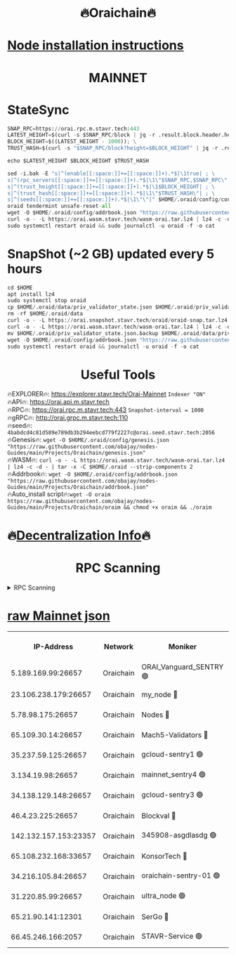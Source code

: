 <h1 align="center"> 🔥Oraichain🔥</h1>

[Node installation instructions](https://github.com/obajay/nodes-Guides/tree/main/Projects/Oraichain)
=
<h1 align="center"> MAINNET</h1>

# StateSync
```python
SNAP_RPC=https://orai.rpc.m.stavr.tech:443
LATEST_HEIGHT=$(curl -s $SNAP_RPC/block | jq -r .result.block.header.height); \
BLOCK_HEIGHT=$((LATEST_HEIGHT - 1000)); \
TRUST_HASH=$(curl -s "$SNAP_RPC/block?height=$BLOCK_HEIGHT" | jq -r .result.block_id.hash)

echo $LATEST_HEIGHT $BLOCK_HEIGHT $TRUST_HASH

sed -i.bak -E "s|^(enable[[:space:]]+=[[:space:]]+).*$|\1true| ; \
s|^(rpc_servers[[:space:]]+=[[:space:]]+).*$|\1\"$SNAP_RPC,$SNAP_RPC\"| ; \
s|^(trust_height[[:space:]]+=[[:space:]]+).*$|\1$BLOCK_HEIGHT| ; \
s|^(trust_hash[[:space:]]+=[[:space:]]+).*$|\1\"$TRUST_HASH\"| ; \
s|^(seeds[[:space:]]+=[[:space:]]+).*$|\1\"\"|" $HOME/.oraid/config/config.toml
oraid tendermint unsafe-reset-all
wget -O $HOME/.oraid/config/addrbook.json "https://raw.githubusercontent.com/obajay/nodes-Guides/main/Projects/Oraichain/addrbook.json"
curl -o - -L https://orai.wasm.stavr.tech/wasm-orai.tar.lz4 | lz4 -c -d - | tar -x -C $HOME/.oraid --strip-components 2
sudo systemctl restart oraid && sudo journalctl -u oraid -f -o cat
```
# SnapShot (~2 GB) updated every 5 hours
```python
cd $HOME
apt install lz4
sudo systemctl stop oraid
cp $HOME/.oraid/data/priv_validator_state.json $HOME/.oraid/priv_validator_state.json.backup
rm -rf $HOME/.oraid/data
curl -o - -L https://orai.snapshot.stavr.tech/oraid/oraid-snap.tar.lz4 | lz4 -c -d - | tar -x -C $HOME/.oraid --strip-components 2
curl -o - -L https://orai.wasm.stavr.tech/wasm-orai.tar.lz4 | lz4 -c -d - | tar -x -C $HOME/.oraid --strip-components 2
mv $HOME/.oraid/priv_validator_state.json.backup $HOME/.oraid/data/priv_validator_state.json
wget -O $HOME/.oraid/config/addrbook.json "https://raw.githubusercontent.com/obajay/nodes-Guides/main/Projects/Oraichain/addrbook.json"
sudo systemctl restart oraid && journalctl -u oraid -f -o cat
```

 <h1 align="center"> Useful Tools</h1>

🔥EXPLORER🔥:     https://explorer.stavr.tech/Orai-Mainnet        `Indexer "ON"` \
🔥API🔥:          https://orai.api.m.stavr.tech \
🔥RPC🔥:          https://orai.rpc.m.stavr.tech:443              `Snapshot-interval = 1000` \
🔥gRPC🔥:         http://orai.grpc.m.stavr.tech:110 \
🔥seed🔥:      `4babdcd4c81d589e789db3b294eebcd779f2227c@orai.seed.stavr.tech:2056` \
🔥Genesis🔥:   `wget -O $HOME/.oraid/config/genesis.json "https://raw.githubusercontent.com/obajay/nodes-Guides/main/Projects/Oraichain/genesis.json"` \
🔥WASM🔥:      `curl -o - -L https://orai.wasm.stavr.tech/wasm-orai.tar.lz4 | lz4 -c -d - | tar -x -C $HOME/.oraid --strip-components 2` \
🔥Addrbook🔥:  `wget -O $HOME/.oraid/config/addrbook.json "https://raw.githubusercontent.com/obajay/nodes-Guides/main/Projects/Oraichain/addrbook.json"` \
🔥Auto_install script🔥:`wget -O oraim https://raw.githubusercontent.com/obajay/nodes-Guides/main/Projects/Oraichain/oraim && chmod +x oraim && ./oraim`

🔥[Decentralization Info](https://github.com/obajay/StateSync-snapshots/tree/main/Projects/Oraichain/Decentralization)🔥
=
<h1 align="center"> RPC Scanning</h1>

<details>
<summary>RPC Scanning</summary>

<h2 align="center"> We scan nodes in real time every 4 hours. And we provide the final result of RPC endpoints.
We cannot influence the operation of these nodes in any way. </h2>


```python
If Voting Power is higher than 0 --> then the Node is a validator of the network and may be subject to attack and be a potential threat to the chain.
```
```python
We marked such validators with a red symbol
```

</details>

[raw Mainnet json](https://rpc-check.oraim.stavr.tech/oraim/rpc-oraim-result.json)
=


<table><tr><th>IP-Address</th><th>Network</th><th>Moniker</th><th>Latest Block Height</th><th>Earliest Block Height</th><th>Catching Up</th><th>Tx Index</th><th>Voting Power</th><th>Scan Time</th></tr><tr><td>5.189.169.99:26657</td><td>Oraichain</td><td>ORAI_Vanguard_SENTRY 🟢</td><td>15578234</td><td>0</td><td>False</td><td>on</td><td>0</td><td>2024-02-02T00:22:43.441319652UTC</td></tr><tr><td>23.106.238.179:26657</td><td>Oraichain</td><td>my_node 🔴</td><td>15578237</td><td>0</td><td>False</td><td>on</td><td>233535</td><td>2024-02-02T00:23:01.524282630UTC</td></tr><tr><td>5.78.98.175:26657</td><td>Oraichain</td><td>Nodes 🔴</td><td>15578239</td><td>0</td><td>False</td><td>off</td><td>164516</td><td>2024-02-02T00:23:11.832323119UTC</td></tr><tr><td>65.109.30.14:26657</td><td>Oraichain</td><td>Mach5-Validators 🔴</td><td>15578244</td><td>0</td><td>False</td><td>off</td><td>212</td><td>2024-02-02T00:23:36.768005165UTC</td></tr><tr><td>35.237.59.125:26657</td><td>Oraichain</td><td>gcloud-sentry1 🟢</td><td>15578234</td><td>1</td><td>False</td><td>on</td><td>0</td><td>2024-02-02T00:22:38.953469685UTC</td></tr><tr><td>3.134.19.98:26657</td><td>Oraichain</td><td>mainnet_sentry4 🟢</td><td>15578238</td><td>1</td><td>False</td><td>on</td><td>0</td><td>2024-02-02T00:23:06.810448948UTC</td></tr><tr><td>34.138.129.148:26657</td><td>Oraichain</td><td>gcloud-sentry3 🟢</td><td>15578241</td><td>1</td><td>False</td><td>on</td><td>0</td><td>2024-02-02T00:23:20.721248685UTC</td></tr><tr><td>46.4.23.225:26657</td><td>Oraichain</td><td>Blockval 🔴</td><td>15578245</td><td>10774049</td><td>False</td><td>off</td><td>277810</td><td>2024-02-02T00:23:41.563698112UTC</td></tr><tr><td>142.132.157.153:23357</td><td>Oraichain</td><td>345908-asgdlasdg 🟢</td><td>15578238</td><td>11956426</td><td>False</td><td>on</td><td>0</td><td>2024-02-02T00:23:06.020170022UTC</td></tr><tr><td>65.108.232.168:33657</td><td>Oraichain</td><td>KonsorTech 🔴</td><td>15578233</td><td>14344801</td><td>False</td><td>off</td><td>50315</td><td>2024-02-02T00:22:38.254811376UTC</td></tr><tr><td>34.216.105.84:26657</td><td>Oraichain</td><td>oraichain-sentry-01 🟢</td><td>15578235</td><td>14686801</td><td>False</td><td>on</td><td>0</td><td>2024-02-02T00:22:46.491030035UTC</td></tr><tr><td>31.220.85.99:26657</td><td>Oraichain</td><td>ultra_node 🟢</td><td>15578244</td><td>15360001</td><td>False</td><td>off</td><td>0</td><td>2024-02-02T00:23:39.180271514UTC</td></tr><tr><td>65.21.90.141:12301</td><td>Oraichain</td><td>SerGo 🔴</td><td>15578242</td><td>15478242</td><td>False</td><td>off</td><td>1</td><td>2024-02-02T00:23:25.157320921UTC</td></tr><tr><td>66.45.246.166:2057</td><td>Oraichain</td><td>STAVR-Service 🟢</td><td>15578242</td><td>15529201</td><td>False</td><td>on</td><td>0</td><td>2024-02-02T00:23:29.966811489UTC</td></tr></table>
